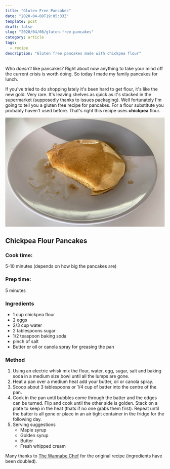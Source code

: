 ```yaml
---
title: "Gluten Free Pancakes"
date: "2020-04-08T19:05:33Z"
template: post
draft: false
slug: "2020/04/08/gluten-free-pancakes"
category: article
tags:
  - recipe
description: "Gluten free pancakes made with chickpea flour"
---
```


Who _doesn't_ like pancakes? Right about now anything to take your mind off the current crisis is worth doing. So today I made my family pancakes for lunch.

If you've tried to do shopping lately it's been hard to get flour, it's like the new gold. Very rare. It's leaving shelves as quick as it's stacked in the supermarket (supposedly thanks to issues packaging). Well fortunately I'm going to tell you a gluten free recipe for pancakes. For a flour substitute you probably haven't used before. That's right this recipe uses **chickpea** flour.

![Gluten Free Chickpea pancakes](./gluten-free-chickpea-pancakes.jpg)

## Chickpea Flour Pancakes

### Cook time:

5-10 minutes (depends on how big the pancakes are)

### Prep time:

5 minutes

### Ingredients

- 1 cup chickpea flour
- 2 eggs
- 2/3 cup water
- 2 tablespoons sugar
- 1/2 teaspoon baking soda
- pinch of salt
- Butter or oil or canola spray for greasing the pan

### Method

1. Using an electric whisk mix the flour, water, egg, sugar, salt and baking soda in a medium size bowl until all the lumps are gone.
2. Heat a pan over a medium heat add your butter, oil or canola spray.
3. Scoop about 3 tablespoons or 1/4 cup of batter into the centre of the pan.
4. Cook in the pan until bubbles come through the batter and the edges can be turned. Flip and cook until the other side is golden. Stack on a plate to keep in the heat (thats if no one grabs them first). Repeat until the batter is all gone or place in an air tight container in the fridge for the following day.
5. Serving suggestions
   - Maple syrup
   - Golden syrup
   - Butter
   - Fresh whipped cream

Many thanks to [The Wannabe Chef](https://www.thewannabechef.net/2012/05/15/chickpea-flour-pancakes/) for the original recipe (ingredients have been doubled).
